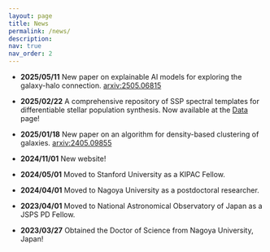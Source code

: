```yaml
---
layout: page
title: News
permalink: /news/
description:
nav: true
nav_order: 2
---
```


<!-- {% include news.liquid %} -->
<!-- ### Recent Updates -->

- **2025/05/11** New paper on explainable AI models for exploring the galaxy-halo connection. [arxiv:2505.06815](https://arxiv.org/abs/2505.06815)

- **2025/02/22** A comprehensive repository of SSP spectral templates for differentiable stellar population synthesis. Now available at the <a href="/data.md">Data</a> page!

- **2025/01/18** New paper on an algorithm for density-based clustering of galaxies. [arxiv:2405.09855](https://arxiv.org/abs/2405.09855)

- **2024/11/01** New website!
- **2024/05/01** Moved to Stanford University as a KIPAC Fellow.

- **2024/04/01** Moved to Nagoya University as a postdoctoral researcher.
- **2023/04/01** Moved to National Astronomical Observatory of Japan as a JSPS PD Fellow.
- **2023/03/27** Obtained the Doctor of Science from Nagoya University, Japan!
